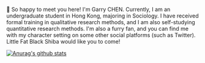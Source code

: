 👋 So happy to meet you here!
I'm Garry CHEN. Currently, I am an undergraduate student in Hong Kong, majoring in Sociology.
I have received formal training in qualitative research methods, and I am also self-studying quantitative research methods.
I'm also a furry fan, and you can find me with my character setting on some other social platforms (such as Twitter). Little Fat Black Shiba would like you to come!

[![Anurag's github stats](https://github-readme-stats.vercel.app/api?garrychan03=anuraghazra)](https://github.com/anuraghazra/github-readme-stats)

<!---
garrychan03/garrychan03 is a ✨ special ✨ repository because its `README.md` (this file) appears on your GitHub profile.
You can click the Preview link to take a look at your changes.
--->
